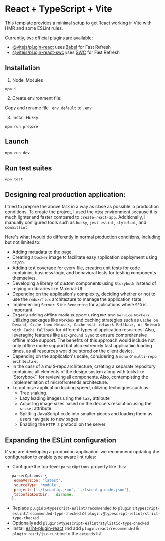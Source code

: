 # React + TypeScript + Vite

This template provides a minimal setup to get React working in Vite with HMR and some ESLint rules.

Currently, two official plugins are available:

- [@vitejs/plugin-react](https://github.com/vitejs/vite-plugin-react/blob/main/packages/plugin-react/README.md) uses [Babel](https://babeljs.io/) for Fast Refresh
- [@vitejs/plugin-react-swc](https://github.com/vitejs/vite-plugin-react-swc) uses [SWC](https://swc.rs/) for Fast Refresh

## Installation

1. Node_Modules

```
npm i
```

2. Create environment file:

Copy and rename file `.env.default` to `.env`

3. Install Husky

```
npm run prepare
```

## Launch

```
npm run dev
```

## Run test suites

```
npm test
```

## Designing real production application:

I tried to prepare the above task in a way as close as possible to production conditions. To create the project, I used the `Vite` environment because it is much lighter and faster compared to `create-react-app`. Additionally, I manually configured tools such as `husky`, `jest`, `eslint`, `stylelint`, and `commitlint`.

Here's what I would do differently in normal production conditions, including but not limited to:

- Adding metadata to the page.
- Creating a `Docker` image to facilitate easy application deployment using `CI/CD`.
- Adding test coverage for every file, creating unit tests for code containing business logic, and behavioral tests for testing components themselves.
- Developing a library of custom components using `Storybook` instead of relying on libraries like Material-UI.
- Depending on the application's complexity, deciding whether or not to use the `redux/flux` architecture to manage the application state.
- Implementing `Server Side Rendering` for applications where `SEO` is important.
- Eagerly adding offline mode support using `PWA` and `Service Workers`. Utilizing packages like `Workbox` and caching strategies such as `Cache on Demand, Cache then Network, Cache with Network Fallback, or Network with Cache fallback` for different types of application resources. Also, leveraging features like `Background Sync` to ensure comprehensive offline mode support. The benefits of this approach would include not only offline mode support but also extremely fast application loading times, as all resources would be stored on the client device.
- Depending on the application's scale, considering a `mono` or `multi-repo` architecture.
- In the case of a multi-repo architecture, creating a separate repository containing all elements of the design system along with tools like `Storybook`` for reviewing all components. Also, contemplating the implementation of microfrontends architecture.
- To optimize application loading speed, utilizing techniques such as:
  - Tree shaking
  - Lazy loading images using the `lazy` attribute
  - Adjusting image sizes based on the device's resolution using the `srcset` attribute
  - Splitting JavaScript code into smaller pieces and loading them as users navigate to new pages
  - Enabling the `HTTP 2` protocol on the server

## Expanding the ESLint configuration

If you are developing a production application, we recommend updating the configuration to enable type aware lint rules:

- Configure the top-level `parserOptions` property like this:

```js
   parserOptions: {
    ecmaVersion: 'latest',
    sourceType: 'module',
    project: ['./tsconfig.json', './tsconfig.node.json'],
    tsconfigRootDir: __dirname,
   },
```

- Replace `plugin:@typescript-eslint/recommended` to `plugin:@typescript-eslint/recommended-type-checked` or `plugin:@typescript-eslint/strict-type-checked`
- Optionally add `plugin:@typescript-eslint/stylistic-type-checked`
- Install [eslint-plugin-react](https://github.com/jsx-eslint/eslint-plugin-react) and add `plugin:react/recommended` & `plugin:react/jsx-runtime` to the `extends` list
